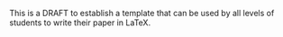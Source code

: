 This is a DRAFT to establish a template that can be used by all levels of students to write their paper in LaTeX.
